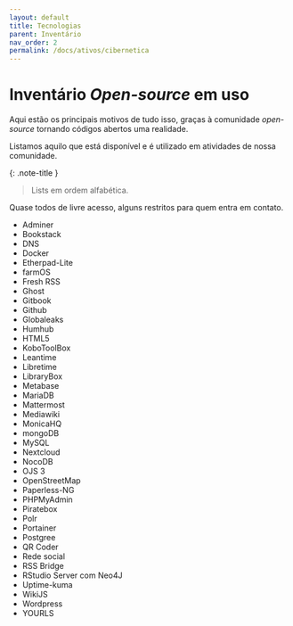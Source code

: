 ```yaml
---
layout: default
title: Tecnologias
parent: Inventário
nav_order: 2
permalink: /docs/ativos/cibernetica
---
```


# Inventário *Open-source* em uso
Aqui estão os principais motivos de tudo isso, graças à comunidade *open-source* tornando códigos abertos uma realidade.

Listamos aquilo que está disponível e é utilizado em atividades de nossa comunidade.

{: .note-title }
> Lists em ordem alfabética.

Quase todos de livre acesso, alguns restritos para quem entra em contato.

- Adminer
- Bookstack
- DNS
- Docker
- Etherpad-Lite
- farmOS
- Fresh RSS
- Ghost
- Gitbook
- Github
- Globaleaks
- Humhub
- HTML5
- KoboToolBox
- Leantime
- Libretime
- LibraryBox
- Metabase
- MariaDB
- Mattermost
- Mediawiki
- MonicaHQ
- mongoDB
- MySQL
- Nextcloud
- NocoDB
- OJS 3
- OpenStreetMap
- Paperless-NG
- PHPMyAdmin
- Piratebox
- Polr
- Portainer
- Postgree
- QR Coder
- Rede social
- RSS Bridge
- RStudio Server com Neo4J
- Uptime-kuma
- WikiJS
- Wordpress
- YOURLS

